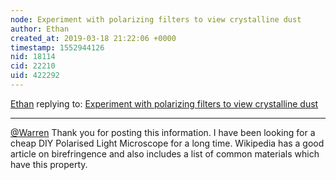 ```yaml
---
node: Experiment with polarizing filters to view crystalline dust
author: Ethan
created_at: 2019-03-18 21:22:06 +0000
timestamp: 1552944126
nid: 18114
cid: 22210
uid: 422292
---
```




[Ethan](../profile/Ethan) replying to: [Experiment with polarizing filters to view crystalline dust](../notes/warren/01-14-2019/experiment-with-polarizing-filters-to-view-crystalline-dust)

----
[@Warren](/profile/Warren) Thank you for posting this information. I have been looking for a cheap DIY Polarised Light Microscope for a long time.
Wikipedia has a good article on birefringence and also includes a list of common materials which have this property. 